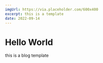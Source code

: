 ```yaml
---
imgUrl: https://via.placeholder.com/600x400
excerpt: this is a template
date: 2022-09-14
---
```


# Hello World

this is a blog template
